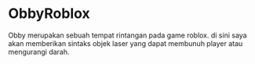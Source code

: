 # ObbyRoblox
Obby merupakan sebuah tempat rintangan pada game roblox. di sini saya akan memberikan sintaks objek laser yang dapat membunuh player atau mengurangi darah.
